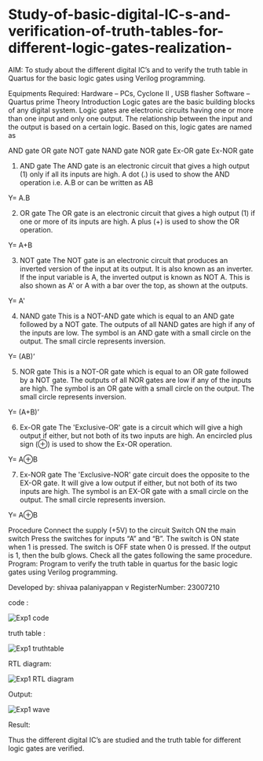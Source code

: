 # Study-of-basic-digital-IC-s-and-verification-of-truth-tables-for-different-logic-gates-realization-
 AIM:
To study about the different digital IC’s and to verify the truth table in Quartus for the basic logic gates using Verilog programming.

Equipments Required:
Hardware – PCs, Cyclone II , USB flasher
Software – Quartus prime
Theory
Introduction
Logic gates are the basic building blocks of any digital system. Logic gates are electronic circuits having one or more than one input and only one output. The relationship between the input and the output is based on a certain logic. Based on this, logic gates are named as

AND gate
OR gate
NOT gate
NAND gate
NOR gate
Ex-OR gate
Ex-NOR gate
1) AND gate
The AND gate is an electronic circuit that gives a high output (1) only if all its inputs are high. A dot (.) is used to show the AND operation i.e. A.B or can be written as AB

Y= A.B

2) OR gate
The OR gate is an electronic circuit that gives a high output (1) if one or more of its inputs are high. A plus (+) is used to show the OR operation.

Y= A+B

3) NOT gate
The NOT gate is an electronic circuit that produces an inverted version of the input at its output. It is also known as an inverter. If the input variable is A, the inverted output is known as NOT A. This is also shown as A' or A with a bar over the top, as shown at the outputs.

Y= A'

4) NAND gate
This is a NOT-AND gate which is equal to an AND gate followed by a NOT gate. The outputs of all NAND gates are high if any of the inputs are low. The symbol is an AND gate with a small circle on the output. The small circle represents inversion.

Y= (AB)’

5) NOR gate
This is a NOT-OR gate which is equal to an OR gate followed by a NOT gate. The outputs of all NOR gates are low if any of the inputs are high. The symbol is an OR gate with a small circle on the output. The small circle represents inversion.

Y= (A+B)’

6) Ex-OR gate
The 'Exclusive-OR' gate is a circuit which will give a high output if either, but not both of its two inputs are high. An encircled plus sign (⊕) is used to show the Ex-OR operation.

Y= A⊕B

7) Ex-NOR gate
The 'Exclusive-NOR' gate circuit does the opposite to the EX-OR gate. It will give a low output if either, but not both of its two inputs are high. The symbol is an EX-OR gate with a small circle on the output. The small circle represents inversion.

Y= A⊕B

Procedure
Connect the supply (+5V) to the circuit
Switch ON the main switch
Press the switches for inputs “A” and “B”. The switch is ON state when 1 is pressed. The switch is OFF state when 0 is pressed.
If the output is 1, then the bulb glows.
Check all the gates following the same procedure.
Program:
Program to verify the truth table in quartus for the basic logic gates using Verilog programming.

Developed by: shivaa palaniyappan v
RegisterNumber:  23007210

code : 

![Exp1 code](https://github.com/shivaa-palaniyappan/Study-of-basic-digital-IC-s-and-verification-of-truth-tables-for-different-logic-gates-realization-/assets/146915611/67664717-f5ca-418b-a6a9-c62f2c623fac)

truth table :

![Exp1 truthtable](https://github.com/shivaa-palaniyappan/Study-of-basic-digital-IC-s-and-verification-of-truth-tables-for-different-logic-gates-realization-/assets/146915611/23852097-23c9-4c01-b23c-bab57fa4b489)

RTL diagram:

![Exp1 RTL diagram](https://github.com/shivaa-palaniyappan/Study-of-basic-digital-IC-s-and-verification-of-truth-tables-for-different-logic-gates-realization-/assets/146915611/c28de94e-ff54-44b6-a535-ca410c2d8d7f)

Output:

![Exp1 wave](https://github.com/shivaa-palaniyappan/Study-of-basic-digital-IC-s-and-verification-of-truth-tables-for-different-logic-gates-realization-/assets/146915611/fd07c92e-8541-467d-84e6-9c2b60f82682)

Result:

Thus the different digital IC’s are studied and the truth table for different logic gates are verified.
